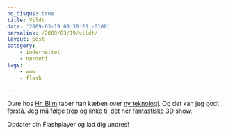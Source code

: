 ```yaml
---
no_disqus: true
title: Vildt
date: '2009-03-19 08:38:20 -0100'
permalink: /2009/03/19/vildt/
layout: post
category:
    - indernettet
    - nørderi
tags:
    - wow
    - flash

---
```

Ovre hos [Hr. Blim](http://kimblim.dk) taber han kæben over [ ny teknologi](http://kimblim.dk/2009/03/fremtiden-naermer-sig-med-hastige-skridt.html). Og det kan jeg godt forstå. Jeg må følge trop og linke til det her [fantastiske 3D show](http://ge.ecomagination.com/smartgrid/#/augmented_reality).

Opdater din Flashplayer og lad dig undres!
